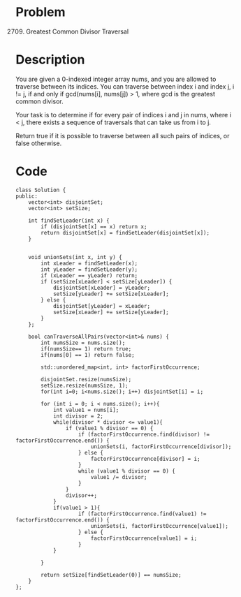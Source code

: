 # Problem
2709. Greatest Common Divisor Traversal

# Description
You are given a 0-indexed integer array nums, and you are allowed to traverse between its indices. You can traverse between index i and index j, i != j, if and only if gcd(nums[i], nums[j]) > 1, where gcd is the greatest common divisor.

Your task is to determine if for every pair of indices i and j in nums, where i < j, there exists a sequence of traversals that can take us from i to j.

Return true if it is possible to traverse between all such pairs of indices, or false otherwise.

# Code
```
class Solution {
public:
    vector<int> disjointSet;
    vector<int> setSize;

    int findSetLeader(int x) {
        if (disjointSet[x] == x) return x;
        return disjointSet[x] = findSetLeader(disjointSet[x]); 
    }


    void unionSets(int x, int y) {
        int xLeader = findSetLeader(x);
        int yLeader = findSetLeader(y);
        if (xLeader == yLeader) return;
        if (setSize[xLeader] < setSize[yLeader]) {
            disjointSet[xLeader] = yLeader;
            setSize[yLeader] += setSize[xLeader];
        } else {
            disjointSet[yLeader] = xLeader;
            setSize[xLeader] += setSize[yLeader];
        }
    };

    bool canTraverseAllPairs(vector<int>& nums) {
        int numsSize = nums.size();
        if(numsSize== 1) return true;
        if(nums[0] == 1) return false;
        
        std::unordered_map<int, int> factorFirstOccurrence;

        disjointSet.resize(numsSize);
        setSize.resize(numsSize, 1);
        for(int i=0; i<nums.size(); i++) disjointSet[i] = i;
        
        for (int i = 0; i < nums.size(); i++){
            int value1 = nums[i];
            int divisor = 2;
            while(divisor * divisor <= value1){
                if (value1 % divisor == 0) {
                    if (factorFirstOccurrence.find(divisor) != factorFirstOccurrence.end()) {
                        unionSets(i, factorFirstOccurrence[divisor]);
                    } else {
                        factorFirstOccurrence[divisor] = i;
                    }
                    while (value1 % divisor == 0) {
                        value1 /= divisor;
                    }
                }
                divisor++;
            }
            if(value1 > 1){
                    if (factorFirstOccurrence.find(value1) != factorFirstOccurrence.end()) {
                        unionSets(i, factorFirstOccurrence[value1]);
                    } else {
                        factorFirstOccurrence[value1] = i;
                    }
            }

        }

        return setSize[findSetLeader(0)] == numsSize;
    }
};
```

